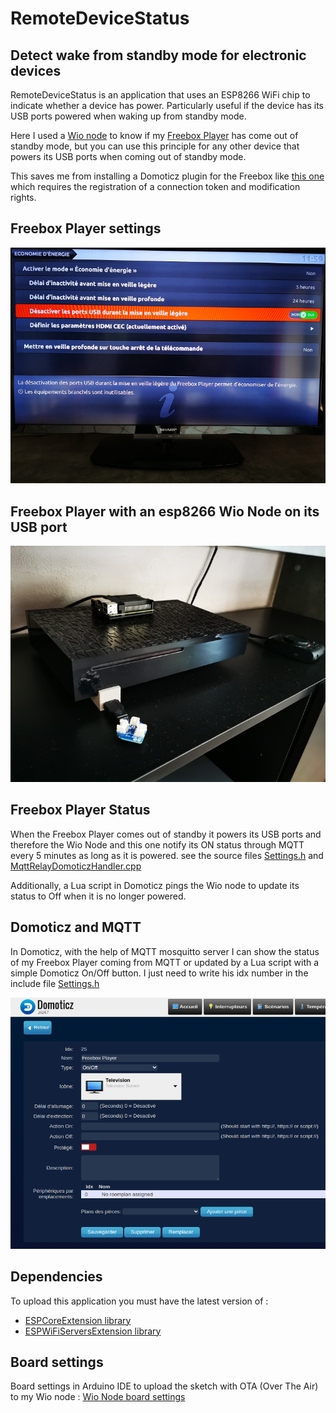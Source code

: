 # RemoteDeviceStatus

## Detect wake from standby mode for electronic devices

RemoteDeviceStatus is an application that uses an ESP8266 WiFi chip to indicate whether a device has power.
Particularly useful if the device has its USB ports powered when waking up from standby mode.

Here I used a [Wio node](https://wiki.seeedstudio.com/Wio_Node/) to know if my [Freebox Player](https://www.actusfree.fr/freebox-player/) has come out of standby mode, 
but you can use this principle for any other device that powers its USB ports when coming out of standby mode.

This saves me from installing a Domoticz plugin for the Freebox like [this one](https://github.com/supermat/PluginDomoticzFreebox) which requires the registration of 
a connection token and modification rights.

## Freebox Player settings 

![Freebox settings](https://github.com/gerald-guiony/ESPWiFiServersExtension/blob/master/examples/RemoteDeviceStatus/doc/img/FreeboxPlayerUsbDisabled.jpg)

## Freebox Player with an esp8266 Wio Node on its USB port 

![Freebox with a Wio Node](https://github.com/gerald-guiony/ESPWiFiServersExtension/blob/master/examples/RemoteDeviceStatus/doc/img/FreeboxPlayerWioNode.jpg)

## Freebox Player Status

When the Freebox Player comes out of standby it powers its USB ports and therefore the Wio Node and this one notify its ON status through MQTT every 5 minutes as long as it is powered.
see the source files [Settings.h](https://github.com/gerald-guiony/ESPWiFiServersExtension/blob/master/examples/RemoteDeviceStatus/Settings.h) and [MqttRelayDomoticzHandler.cpp](https://github.com/gerald-guiony/ESPWiFiServersExtension/blob/master/examples/RemoteDeviceStatus/MqttDeviceONDomoticzHandler.cpp)

Additionally, a Lua script in Domoticz pings the Wio node to update its status to Off when it is no longer powered.

## Domoticz and MQTT

In Domoticz, with the help of MQTT mosquitto server I can show the status of my Freebox Player coming from MQTT or updated by a Lua script with a simple Domoticz On/Off button. 
I just need to write his idx number in the include file [Settings.h](https://github.com/gerald-guiony/ESPWiFiServersExtension/blob/master/examples/RemoteDeviceStatus/Settings.h)

![Simple Domoticz button](https://github.com/gerald-guiony/ESPWiFiServersExtension/blob/master/examples/RemoteDeviceStatus/doc/img/SimpleDomoticzButton.png)

## Dependencies

To upload this application you must have the latest version of :
* [ESPCoreExtension library](https://github.com/gerald-guiony/ESPCoreExtension) 
* [ESPWiFiServersExtension library](https://github.com/gerald-guiony/ESPWiFiServersExtension)

## Board settings

Board settings in Arduino IDE to upload the sketch with OTA (Over The Air) to my Wio node : [Wio Node board settings](https://github.com/gerald-guiony/ESPWiFiServersExtension/blob/master/examples/RemoteDeviceStatus/doc/WioNodeBoardSettings.png)
